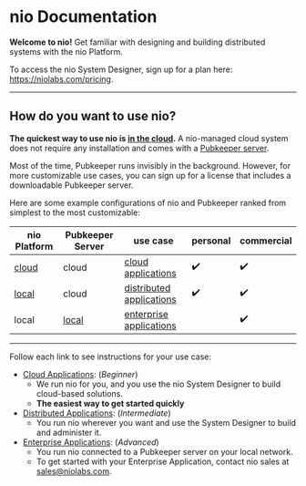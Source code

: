 # nio Documentation

**Welcome to nio!** Get familiar with designing and building distributed systems with the nio Platform.

To access the nio System Designer, sign up for a plan here: <https://niolabs.com/pricing>.

---

## How do you want to use nio?

**The quickest way to use nio is [in the cloud](/quickstart/README.md).** A nio-managed cloud system does not require any installation and comes with a [Pubkeeper server](/pubkeeper/README.md).

Most of the time, Pubkeeper runs invisibly in the background. However, for more customizable use cases, you can sign up for a license that includes a downloadable Pubkeeper server.

Here are some example configurations of nio and Pubkeeper ranked from simplest to the most customizable:

| nio Platform | Pubkeeper Server | use case | personal | commercial
|------| -----|  ----| -----| ----|
| [cloud](/quickstart/README.md) | cloud | [cloud applications](/quickstart/README.md) | ✔️ | ✔️ |
| [local](/installation/nio/README.md) | cloud | [distributed applications](/installation/nio/README.md) | ✔️ | ✔️ |
| local | [local](/installation/pubkeeper/README.md) | [enterprise applications](https://niolabs.com/enterprise) |  | ✔️ |

---

Follow each link to see instructions for your use case:

* [Cloud Applications](/quickstart/README.md):  (_Beginner_)
  * We run nio for you, and you use the nio System Designer to build cloud-based solutions.
  * **The easiest way to get started quickly**
* [Distributed Applications](/installation/nio/README.md): (_Intermediate_)
  * You run nio wherever you want and use the System Designer to build and administer it. 
* [Enterprise Applications](https://niolabs.com/enterprise): (_Advanced_)
  * You run nio connected to a Pubkeeper server on your local network.
  * To get started with your Enterprise Application, contact nio sales at [sales@niolabs.com](mailto:sales@niolabs.com).


